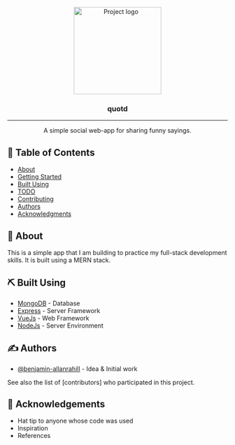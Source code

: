 <p align="center">
<!--   <a href="" rel="noopener"> -->
 <img width=200px height=200px src="https://cdn4.iconfinder.com/data/icons/multimedia-75/512/multimedia-29-256.png" alt="Project logo"></a>
</p>

<h3 align="center">quotd</h3>

<!-- <div align="center">

[![Status](https://img.shields.io/badge/status-active-success.svg)]()
[![GitHub Issues](https://img.shields.io/github/issues/kylelobo/The-Documentation-Compendium.svg)](https://github.com/benjamin-allanrahill/quote-book/issues)
[![GitHub Pull Requests](https://img.shields.io/github/issues-pr/kylelobo/The-Documentation-Compendium.svg)](https://github.com/benjamin-allanrahill/quote-book/pulls)

</div> -->

---

<p align="center"> A simple social web-app for sharing funny sayings. 
    <br> 
</p>

## 📝 Table of Contents

- [About](#about)
- [Getting Started](#getting_started)
- [Built Using](#built_using)
- [TODO](../TODO.md)
- [Contributing](../CONTRIBUTING.md)
- [Authors](#authors)
- [Acknowledgments](#acknowledgement)

## 🧐 About <a name = "about"></a>

This is a simple app that I am building to practice my full-stack development skills. It is built using a MERN stack.


## ⛏️ Built Using <a name = "built_using"></a>

- [MongoDB](https://www.mongodb.com/) - Database
- [Express](https://expressjs.com/) - Server Framework
- [VueJs](https://vuejs.org/) - Web Framework
- [NodeJs](https://nodejs.org/en/) - Server Environment

## ✍️ Authors <a name = "authors"></a>

- [@benjamin-allanrahill](https://github.com/benjamin-allanrahill) - Idea & Initial work

See also the list of [contributors] who participated in this project.

## 🎉 Acknowledgements <a name = "acknowledgement"></a>

- Hat tip to anyone whose code was used
- Inspiration
- References
